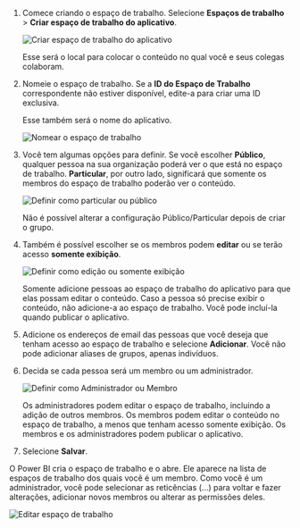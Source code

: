 1. Comece criando o espaço de trabalho. Selecione **Espaços de trabalho** > **Criar espaço de trabalho do aplicativo**.
   
     ![Criar espaço de trabalho do aplicativo](media/powerbi-service-create-app-workspace/power-bi-create-app-workspace.png)
   
    Esse será o local para colocar o conteúdo no qual você e seus colegas colaboram.

2. Nomeie o espaço de trabalho. Se a **ID do Espaço de Trabalho** correspondente não estiver disponível, edite-a para criar uma ID exclusiva.
   
     Esse também será o nome do aplicativo.
   
     ![Nomear o espaço de trabalho](media/powerbi-service-create-app-workspace/power-bi-apps-create-workspace-name.png)

3. Você tem algumas opções para definir. Se você escolher **Público**, qualquer pessoa na sua organização poderá ver o que está no espaço de trabalho. **Particular**, por outro lado, significará que somente os membros do espaço de trabalho poderão ver o conteúdo.
   
     ![Definir como particular ou público](media/powerbi-service-create-app-workspace/power-bi-apps-create-workspace-private-public.png)
   
    Não é possível alterar a configuração Público/Particular depois de criar o grupo.

4. Também é possível escolher se os membros podem **editar** ou se terão acesso **somente exibição**.
   
     ![Definir como edição ou somente exibição](media/powerbi-service-create-app-workspace/power-bi-apps-create-workspace-members-edit.png)
   
     Somente adicione pessoas ao espaço de trabalho do aplicativo para que elas possam editar o conteúdo. Caso a pessoa só precise exibir o conteúdo, não adicione-a ao espaço de trabalho. Você pode incluí-la quando publicar o aplicativo.

5. Adicione os endereços de email das pessoas que você deseja que tenham acesso ao espaço de trabalho e selecione **Adicionar**. Você não pode adicionar aliases de grupos, apenas indivíduos.

6. Decida se cada pessoa será um membro ou um administrador.
   
     ![Definir como Administrador ou Membro](media/powerbi-service-create-app-workspace/power-bi-apps-create-workspace-admin.png)
   
    Os administradores podem editar o espaço de trabalho, incluindo a adição de outros membros. Os membros podem editar o conteúdo no espaço de trabalho, a menos que tenham acesso somente exibição. Os membros e os administradores podem publicar o aplicativo.

7. Selecione **Salvar**.

O Power BI cria o espaço de trabalho e o abre. Ele aparece na lista de espaços de trabalho dos quais você é um membro. Como você é um administrador, você pode selecionar as reticências (...) para voltar e fazer alterações, adicionar novos membros ou alterar as permissões deles.

![Editar espaço de trabalho](media/powerbi-service-create-app-workspace/power-bi-apps-edit-workspace-ellipsis.png)

